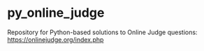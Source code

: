 # py_online_judge

Repository for Python-based solutions to Online Judge questions: https://onlinejudge.org/index.php
